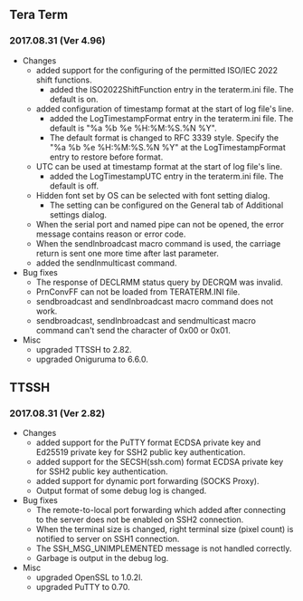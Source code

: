 ## Tera Term
### 2017.08.31 (Ver 4.96)

 * Changes
   * added support for the configuring of the permitted ISO/IEC 2022 shift functions.
     * added the ISO2022ShiftFunction entry in the teraterm.ini file. The default is on.
   * added configuration of timestamp format at the start of log file's line.
     * added the LogTimestampFormat entry in the teraterm.ini file. The default is "%a %b %e %H:%M:%S.%N %Y".
     * The default format is changed to RFC 3339 style. Specify the "%a %b %e %H:%M:%S.%N %Y" at the LogTimestampFormat entry to restore before format.
   * UTC can be used at timestamp format at the start of log file's line.
     * added the LogTimestampUTC entry in the teraterm.ini file. The default is off.
   * Hidden font set by OS can be selected with font setting dialog.
     * The setting can be configured on the General tab of Additional settings dialog.
   * When the serial port and named pipe can not be opened, the error message contains reason or error code.
   * When the sendlnbroadcast macro command is used, the carriage return is sent one more time after last parameter.
   * added the sendlnmulticast command.
 * Bug fixes
   * The response of DECLRMM status query by DECRQM was invalid.
   * PrnConvFF can not be loaded from TERATERM.INI file.
   * sendbroadcast and sendlnbroadcast macro command does not work.
   * sendbroadcast, sendlnbroadcast and sendmulticast macro command can't send the character of 0x00 or 0x01.
 * Misc
   * upgraded TTSSH to 2.82.
   * upgraded Oniguruma to 6.6.0.

## TTSSH
### 2017.08.31 (Ver 2.82)

 * Changes
   * added support for the PuTTY format ECDSA private key and Ed25519 private key for SSH2 public key authentication.
   * added support for the SECSH(ssh.com) format ECDSA private key for SSH2 public key authentication.
   * added support for dynamic port forwarding (SOCKS Proxy).
   * Output format of some debug log is changed.
 * Bug fixes
   * The remote-to-local port forwarding which added after connecting to the server does not be enabled on SSH2 connection.
   * When the terminal size is changed, right terminal size (pixel count) is notified to server on SSH1 connection.
   * The SSH\_MSG\_UNIMPLEMENTED message is not handled correctly.
   * Garbage is output in the debug log.
 * Misc
   * upgraded OpenSSL to 1.0.2l.
   * upgraded PuTTY to 0.70.
